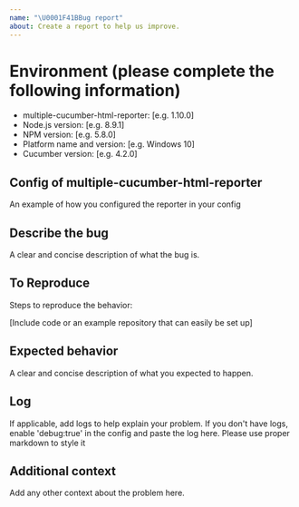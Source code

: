 ```yaml
---
name: "\U0001F41BBug report"
about: Create a report to help us improve.
---
```


# Environment (please complete the following information)

- multiple-cucumber-html-reporter: [e.g. 1.10.0]
- Node.js version: [e.g. 8.9.1]
- NPM version: [e.g. 5.8.0]
- Platform name and version: [e.g. Windows 10]
- Cucumber version: [e.g. 4.2.0]

## Config of multiple-cucumber-html-reporter

An example of how you configured the reporter in your config

## Describe the bug

A clear and concise description of what the bug is.

## To Reproduce

Steps to reproduce the behavior:

[Include code or an example repository that can easily be set up]

## Expected behavior

A clear and concise description of what you expected to happen.

## Log

If applicable, add logs to help explain your problem. If you don't have logs, enable 'debug:true' in the config and paste the log here.
Please use proper markdown to style it

## Additional context

Add any other context about the problem here.
